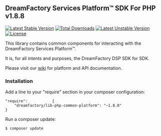 ## DreamFactory Services Platform&trade; SDK For PHP v1.8.8
[![Latest Stable Version](https://poser.pugx.org/dreamfactory/lib-php-common-platform/v/stable.svg)](https://packagist.org/packages/dreamfactory/lib-php-common-platform) [![Total Downloads](https://poser.pugx.org/dreamfactory/lib-php-common-platform/downloads.svg)](https://packagist.org/packages/dreamfactory/lib-php-common-platform) [![Latest Unstable Version](https://poser.pugx.org/dreamfactory/lib-php-common-platform/v/unstable.svg)](https://packagist.org/packages/dreamfactory/lib-php-common-platform) [![License](https://poser.pugx.org/dreamfactory/lib-php-common-platform/license.svg)](https://packagist.org/packages/dreamfactory/lib-php-common-platform)

This library contains common components for interacting with the DreamFactory Services Platform&trade;.

It is, for all intents and purposes, the DreamFactory DSP SDK for SDK.

Please visit our [wiki](https://github.com/dreamfactorysoftware/dsp-core/wiki) for platform and API documentation.

### Installation

Add a line to your "require" section in your composer configuration:

	"require":           {
		"dreamfactory/lib-php-common-platform": "~1.8.0"
	}

Run a composer update:

    $ composer update

